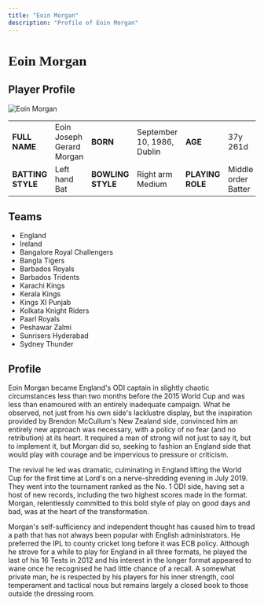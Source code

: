 ```yaml
---
title: "Eoin Morgan"
description: "Profile of Eoin Morgan"
---
```


# <span style="font-family: 'Playfair Display', serif;">Eoin Morgan</span>

## Player Profile

![Eoin Morgan](/images/em.jpg)

<table>
  <tr>
    <td><strong>FULL NAME</strong></td>
    <td>Eoin Joseph Gerard Morgan</td>
    <td><strong>BORN</strong></td>
    <td>September 10, 1986, Dublin</td>
    <td><strong>AGE</strong></td>
    <td>37y 261d</td>
  </tr>
  <tr>
    <td><strong>BATTING STYLE</strong></td>
    <td>Left hand Bat</td>
    <td><strong>BOWLING STYLE</strong></td>
    <td>Right arm Medium</td>
    <td><strong>PLAYING ROLE</strong></td>
    <td>Middle order Batter</td>
  </tr>
</table>

## Teams

- England
- Ireland
- Bangalore Royal Challengers
- Bangla Tigers
- Barbados Royals 
- Barbados Tridents
- Karachi Kings
- Kerala Kings
- Kings XI Punjab
- Kolkata Knight Riders
- Paarl Royals
- Peshawar Zalmi
- Sunrisers Hyderabad
- Sydney Thunder


## Profile

Eoin Morgan became England's ODI captain in slightly chaotic circumstances less than two months before the 2015 World Cup and was less than enamoured with an entirely inadequate campaign. What he observed, not just from his own side's lacklustre display, but the inspiration provided by Brendon McCullum's New Zealand side, convinced him an entirely new approach was necessary, with a policy of no fear (and no retribution) at its heart. It required a man of strong will not just to say it, but to implement it, but Morgan did so, seeking to fashion an England side that would play with courage and be impervious to pressure or criticism.

The revival he led was dramatic, culminating in England lifting the World Cup for the first time at Lord's on a nerve-shredding evening in July 2019. They went into the tournament ranked as the No. 1 ODI side, having set a host of new records, including the two highest scores made in the format. Morgan, relentlessly committed to this bold style of play on good days and bad, was at the heart of the transformation.

Morgan's self-sufficiency and independent thought has caused him to tread a path that has not always been popular with English administrators. He preferred the IPL to county cricket long before it was ECB policy. Although he strove for a while to play for England in all three formats, he played the last of his 16 Tests in 2012 and his interest in the longer format appeared to wane once he recognised he had little chance of a recall. A somewhat private man, he is respected by his players for his inner strength, cool temperament and tactical nous but remains largely a closed book to those outside the dressing room.
